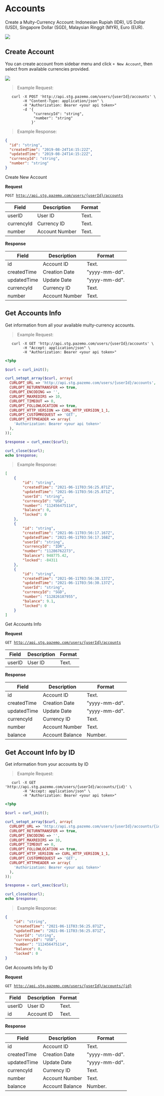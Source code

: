 # Accounts

Create a Multy-Currency Account: Indonesian Rupiah (IDR), US Dollar (USD), Singapore Dollar (SGD), Malaysian Ringgit (MYR), Euro (EUR).

<img src="https://raw.githubusercontent.com/Pazemo/docs/main/source/images/account-list.jpg">

## Create Account

You can create account from sidebar menu and click `+ New Account`, then select from available currencies provided.

<img src="https://raw.githubusercontent.com/Pazemo/docs/main/source/images/create-account.jpg">

> Example Request:

```shell
   curl -X POST 'http://api.stg.pazemo.com/users/{userId}/accounts' \
        -H "Content-Type: application/json" \
        -H "Authorization: Bearer <your api token>"
        -d '{
             "currencyId": "string",
             "number": "string"
            }'
```

> Example Response:

```json
{
  "id": "string",
  "createdTime": "2019-08-24T14:15:22Z",
  "updatedTime": "2019-08-24T14:15:22Z",
  "currencyId": "string",
  "number": "string"
}
```
Create New Account

**Request**

<code>POST http://api.stg.pazemo.com/users/{userId}/accounts</code>

Field | Description | Format
--------- | ------- | -----------
userID | User ID | Text.
currencyId | Currency ID | Text.
number | Account Number | Text.

**Response**

Field | Description | Format
--------- | ------- | -----------
id | Account ID | Text.
createdTime | Creation Date | "yyyy-mm-dd".
updatedTime | Update Date | "yyyy-mm-dd".
currencyId | Currency ID | Text.
number | Account Number | Text.

## Get Accounts Info

Get information from all your available multy-currency accounts.

> Example Request:

```shell
   curl -X GET 'http://api.stg.pazemo.com/users/{userId}/accounts' \
        -H "Accept: application/json" \
        -H "Authorization: Bearer <your api token>"
```

```php
<?php

$curl = curl_init();

curl_setopt_array($curl, array(
  CURLOPT_URL => 'http://api.stg.pazemo.com/users/{userId}/accounts',
  CURLOPT_RETURNTRANSFER => true,
  CURLOPT_ENCODING => '',
  CURLOPT_MAXREDIRS => 10,
  CURLOPT_TIMEOUT => 0,
  CURLOPT_FOLLOWLOCATION => true,
  CURLOPT_HTTP_VERSION => CURL_HTTP_VERSION_1_1,
  CURLOPT_CUSTOMREQUEST => 'GET',
  CURLOPT_HTTPHEADER => array(
    'Authorization: Bearer <your api token>'
  ),
));

$response = curl_exec($curl);

curl_close($curl);
echo $response;

```

> Example Response:

```json
[
    {
        "id": "string",
        "createdTime": "2021-06-11T03:56:25.871Z",
        "updatedTime": "2021-06-11T03:56:25.871Z",
        "userId": "string",
        "currencyId": "USD",
        "number": "112456475114",
        "balance": 0,
        "locked": 0
    },
    {
        "id": "string",
        "createdTime": "2021-06-11T03:56:17.167Z",
        "updatedTime": "2021-06-11T03:56:17.168Z",
        "userId": "string",
        "currencyId": "IDR",
        "number": "11286762273",
        "balance": 948775.42,
        "locked": -84311
    },
    {
        "id": "string",
        "createdTime": "2021-06-11T03:56:30.137Z",
        "updatedTime": "2021-06-11T03:56:30.137Z",
        "userId": "string",
        "currencyId": "SGD",
        "number": "112826187955",
        "balance": 9.1,
        "locked": 0
    }
]
```
Get Accounts Info

**Request**

<code>GET http://api.stg.pazemo.com/users/{userId}/accounts</code>

Field | Description | Format
--------- | ------- | -----------
userID | User ID | Text.

**Response**

Field | Description | Format
--------- | ------- | -----------
id | Account ID | Text.
createdTime | Creation Date | "yyyy-mm-dd".
updatedTime | Update Date | "yyyy-mm-dd".
currencyId | Currency ID | Text.
number | Account Number | Text.
balance | Account Balance | Number.

## Get Account Info by ID

Get information from your accounts by ID

> Example Request:

```shell
   curl -X GET 'http://api.stg.pazemo.com/users/{userId}/accounts/{id}' \
        -H "Accept: application/json" \
        -H "Authorization: Bearer <your api token>"
```

```php
<?php

$curl = curl_init();

curl_setopt_array($curl, array(
  CURLOPT_URL => 'http://api.stg.pazemo.com/users/{userId}/accounts/{id}',
  CURLOPT_RETURNTRANSFER => true,
  CURLOPT_ENCODING => '',
  CURLOPT_MAXREDIRS => 10,
  CURLOPT_TIMEOUT => 0,
  CURLOPT_FOLLOWLOCATION => true,
  CURLOPT_HTTP_VERSION => CURL_HTTP_VERSION_1_1,
  CURLOPT_CUSTOMREQUEST => 'GET',
  CURLOPT_HTTPHEADER => array(
    'Authorization: Bearer <your api token>'
  ),
));

$response = curl_exec($curl);

curl_close($curl);
echo $response;

```

> Example Response:

```json
{
    "id": "string",
    "createdTime": "2021-06-11T03:56:25.871Z",
    "updatedTime": "2021-06-11T03:56:25.871Z",
    "userId": "string",
    "currencyId": "USD",
    "number": "112456475114",
    "balance": 0,
    "locked": 0
}
```
Get Accounts Info by ID

**Request**

<code>GET http://api.stg.pazemo.com/users/{userId}/accounts/{id}</code>

Field | Description | Format
--------- | ------- | -----------
userID | User ID | Text.
id | Account ID | Text.

**Response**

Field | Description | Format
--------- | ------- | -----------
id | Account ID | Text.
createdTime | Creation Date | "yyyy-mm-dd".
updatedTime | Update Date | "yyyy-mm-dd".
currencyId | Currency ID | Text.
number | Account Number | Text.
balance | Account Balance | Number.

